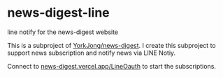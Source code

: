 # news-digest-line
 line notify for the news-digest website

This is a subproject of [YorkJong/news-digest](https://github.com/YorkJong/news-digest). I create this subproject to support news subscription and notify news via LINE Notiy.

Connect to [news-digest.vercel.app/LineOauth](https://news-digest.vercel.app/LineOauth) to start the subscriptions.
